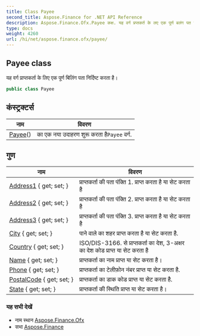 ```yaml
---
title: Class Payee
second_title: Aspose.Finance for .NET API Reference
description: Aspose.Finance.Ofx.Payee कक्ष. यह वर्ग प्रप्तकर्त के लए एक पूर्ण बलंग पत नर्दष्ट करत है
type: docs
weight: 4260
url: /hi/net/aspose.finance.ofx/payee/
---
```

## Payee class

यह वर्ग प्राप्तकर्ता के लिए एक पूर्ण बिलिंग पता निर्दिष्ट करता है।

```csharp
public class Payee
```

## कंस्ट्रक्टर्स

| नाम | विवरण |
| --- | --- |
| [Payee](payee/)() | का एक नया उदाहरण शुरू करता है`Payee` वर्ग. |

## गुण

| नाम | विवरण |
| --- | --- |
| [Address1](../../aspose.finance.ofx/payee/address1/) { get; set; } | प्राप्तकर्ता की पता पंक्ति 1. प्राप्त करता है या सेट करता है |
| [Address2](../../aspose.finance.ofx/payee/address2/) { get; set; } | प्राप्तकर्ता की पता पंक्ति 2. प्राप्त करता है या सेट करता है |
| [Address3](../../aspose.finance.ofx/payee/address3/) { get; set; } | प्राप्तकर्ता की पता पंक्ति 3. प्राप्त करता है या सेट करता है |
| [City](../../aspose.finance.ofx/payee/city/) { get; set; } | पाने वाले का शहर प्राप्त करता है या सेट करता है. |
| [Country](../../aspose.finance.ofx/payee/country/) { get; set; } | ISO/DIS-3166. से प्राप्तकर्ता का देश, 3-अक्षर का देश कोड प्राप्त या सेट करता है |
| [Name](../../aspose.finance.ofx/payee/name/) { get; set; } | प्राप्तकर्ता का नाम प्राप्त या सेट करता है। |
| [Phone](../../aspose.finance.ofx/payee/phone/) { get; set; } | प्राप्तकर्ता का टेलीफ़ोन नंबर प्राप्त या सेट करता है. |
| [PostalCode](../../aspose.finance.ofx/payee/postalcode/) { get; set; } | प्राप्तकर्ता का डाक कोड प्राप्त या सेट करता है. |
| [State](../../aspose.finance.ofx/payee/state/) { get; set; } | प्राप्तकर्ता की स्थिति प्राप्त या सेट करता है। |

### यह सभी देखें

* नाम स्थान [Aspose.Finance.Ofx](../../aspose.finance.ofx/)
* सभा [Aspose.Finance](../../)


